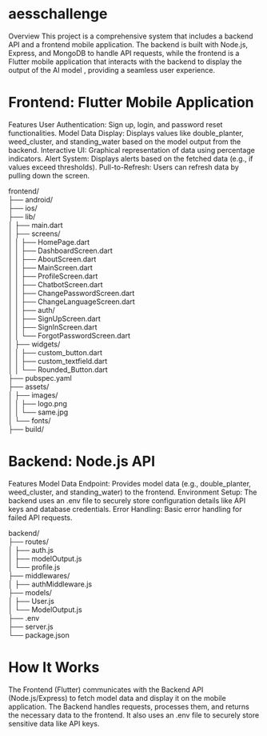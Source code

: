 # aesschallenge

Overview
This project is a comprehensive system that includes a backend API and a frontend mobile application. The backend is built with Node.js, Express, and MongoDB to handle API requests, while the frontend is a Flutter mobile application that interacts with the backend to display the output of the AI model , providing a seamless user experience.

# Frontend: Flutter Mobile Application
Features
User Authentication: Sign up, login, and password reset functionalities.
Model Data Display: Displays values like double_planter, weed_cluster, and standing_water based on the model output from the backend.
Interactive UI: Graphical representation of data using percentage indicators.
Alert System: Displays alerts based on the fetched data (e.g., if values exceed thresholds).
Pull-to-Refresh: Users can refresh data by pulling down the screen.

frontend/                                             
├── android/                                          
├── ios/                                         
├── lib/                                                                               
│   ├── main.dart             
│   ├── screens/                                    
│   │   ├── HomePage.dart                                                
│   │   ├── DashboardScreen.dart                                                       
│   │   ├── AboutScreen.dart                                                     
│   │   ├── MainScreen.dart                                              
│   │   ├── ProfileScreen.dart                                           
│   │   ├── ChatbotScreen.dart                                                     
│   │   ├── ChangePasswordScreen.dart                                           
│   │   ├── ChangeLanguageScreen.dart                                              
│   │   ├── auth/                                          
│   │       ├── SignUpScreen.dart                                               
│   │       ├── SignInScreen.dart                        
│   │       └── ForgotPasswordScreen.dart                                      
│   ├── widgets/                                            
│   │   ├── custom_button.dart                                            
│   │   ├── custom_textfield.dart                                          
│   │   └── Rounded_Button.dart                                                       
├── pubspec.yaml             
├── assets/                  
│   ├── images/              
│   │   ├── logo.png          
│   │   └── same.jpg       
│   └── fonts/               
├── build/                  



# Backend: Node.js API
Features
Model Data Endpoint: Provides model data (e.g., double_planter, weed_cluster, and standing_water) to the frontend.
Environment Setup: The backend uses an .env file to securely store configuration details like API keys and database credentials.
Error Handling: Basic error handling for failed API requests.

backend/                                         
├── routes/                                                 
│   ├── auth.js                        
│   ├── modelOutput.js                              
│   └── profile.js                              
├── middlewares/                                 
│   ├── authMiddleware.js                                   
├── models/                                               
│   ├── User.js                                  
│   └── ModelOutput.js                                    
├── .env                                              
├── server.js                                    
└── package.json                                  

# How It Works
The Frontend (Flutter) communicates with the Backend API (Node.js/Express) to fetch model data and display it on the mobile application.
The Backend handles requests, processes them, and returns the necessary data to the frontend. It also uses an .env file to securely store sensitive data like API keys.

